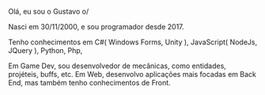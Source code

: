 Olá, eu sou o Gustavo o/

Nasci em 30/11/2000, e sou programador desde 2017.

Tenho conhecimentos em C#( Windows Forms, Unity ), JavaScript( NodeJs, JQuery ), Python, Php, 

Em Game Dev, sou desenvolvedor de mecânicas, como entidades, projéteis, buffs, etc.
Em Web, desenvolvo aplicações mais focadas em Back End, mas também tenho conhecimentos de Front.
